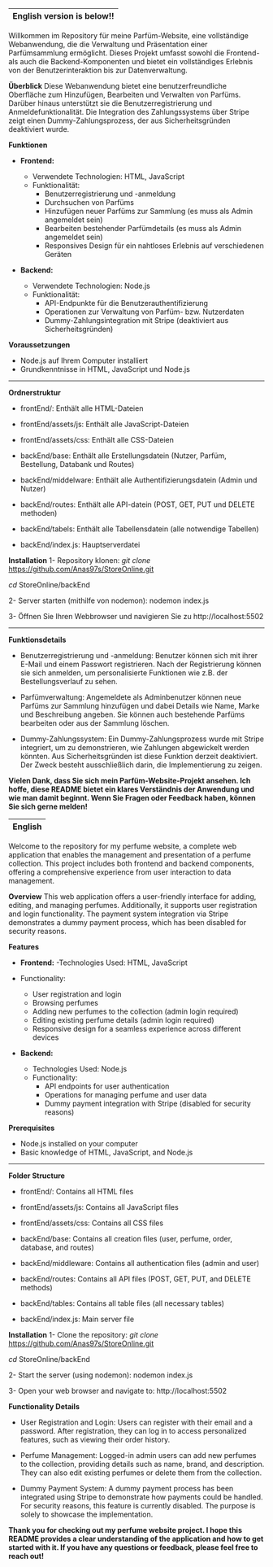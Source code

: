 
|    English version is below!!        |
|--------------------------------------|

Willkommen im Repository für meine Parfüm-Website, eine vollständige Webanwendung, die die Verwaltung und Präsentation einer Parfümsammlung ermöglicht. 
Dieses Projekt umfasst sowohl die Frontend- als auch die Backend-Komponenten und bietet ein vollständiges Erlebnis von der Benutzerinteraktion bis zur Datenverwaltung.

**Überblick**
Diese Webanwendung bietet eine benutzerfreundliche Oberfläche zum Hinzufügen, Bearbeiten und Verwalten von Parfüms. Darüber hinaus unterstützt sie die Benutzerregistrierung und Anmeldefunktionalität. 
Die Integration des Zahlungssystems über Stripe zeigt einen Dummy-Zahlungsprozess, der aus Sicherheitsgründen deaktiviert wurde.

**Funktionen**

- **Frontend:**
  - Verwendete Technologien: HTML, JavaScript
  - Funktionalität:
     - Benutzerregistrierung und -anmeldung
     - Durchsuchen von Parfüms
     - Hinzufügen neuer Parfüms zur Sammlung (es muss als Admin angemeldet sein)
     - Bearbeiten bestehender Parfümdetails (es muss als Admin angemeldet sein)
     - Responsives Design für ein nahtloses Erlebnis auf verschiedenen Geräten

- **Backend:**
  - Verwendete Technologien: Node.js
  - Funktionalität:
    - API-Endpunkte für die Benutzerauthentifizierung
    - Operationen zur Verwaltung von Parfüm- bzw. Nutzerdaten
    - Dummy-Zahlungsintegration mit Stripe (deaktiviert aus Sicherheitsgründen)


**Voraussetzungen**
- Node.js auf Ihrem Computer installiert
- Grundkenntnisse in HTML, JavaScript und Node.js

----------------------------------------------
**Ordnerstruktur**

- frontEnd/: Enthält alle HTML-Dateien
  
- frontEnd/assets/js: Enthält alle JavaScript-Dateien
  
- frontEnd/assets/css: Enthält alle CSS-Dateien 

- backEnd/base: Enthält alle Erstellungsdatein (Nutzer, Parfüm, Bestellung, Databank und Routes)
  
- backEnd/middelware: Enthält alle Authentifizierungsdatein (Admin und Nutzer)
  
- backEnd/routes: Enthält alle API-datein (POST, GET, PUT und DELETE methoden)
  
- backEnd/tabels: Enthält alle Tabellensdatein (alle notwendige Tabellen)
  
- backEnd/index.js: Hauptserverdatei


**Installation**
1- Repository klonen:
*git clone* https://github.com/Anas97s/StoreOnline.git

*cd* StoreOnline/backEnd

2- Server starten (mithilfe von nodemon):
  nodemon index.js


3- Öffnen Sie Ihren Webbrowser und navigieren Sie zu http://localhost:5502

-------------------------------------------------------------

**Funktionsdetails**

- Benutzerregistrierung und -anmeldung:
Benutzer können sich mit ihrer E-Mail und einem Passwort registrieren. Nach der Registrierung können sie sich anmelden, um personalisierte Funktionen wie z.B. der Bestellungsverlauf zu sehen.

- Parfümverwaltung:
Angemeldete als Adminbenutzer können neue Parfüms zur Sammlung hinzufügen und dabei Details wie Name, Marke und Beschreibung angeben. Sie können auch bestehende Parfüms bearbeiten oder aus der Sammlung löschen.

- Dummy-Zahlungssystem:
Ein Dummy-Zahlungsprozess wurde mit Stripe integriert, um zu demonstrieren, wie Zahlungen abgewickelt werden könnten. Aus Sicherheitsgründen ist diese Funktion derzeit deaktiviert. Der Zweck besteht ausschließlich darin, die Implementierung zu zeigen.


**Vielen Dank, dass Sie sich mein Parfüm-Website-Projekt ansehen. Ich hoffe, diese README bietet ein klares Verständnis der Anwendung und wie man damit beginnt. Wenn Sie Fragen oder Feedback haben, können Sie sich gerne melden!**


|                                           English                                                                          |
|----------------------------------------------------------------------------------------------------------------------------|

Welcome to the repository for my perfume website, a complete web application that enables the management and presentation of a perfume collection. 
This project includes both frontend and backend components, offering a comprehensive experience from user interaction to data management.

**Overview**
This web application offers a user-friendly interface for adding, editing, and managing perfumes. Additionally, it supports user registration and login functionality. 
The payment system integration via Stripe demonstrates a dummy payment process, which has been disabled for security reasons.

**Features**
- **Frontend:**
   -Technologies Used: HTML, JavaScript
 - Functionality:
   - User registration and login
   - Browsing perfumes
   - Adding new perfumes to the collection (admin login required)
   - Editing existing perfume details (admin login required)
   - Responsive design for a seamless experience across different devices

- **Backend:**
  - Technologies Used: Node.js
  - Functionality:
    - API endpoints for user authentication
    - Operations for managing perfume and user data
    - Dummy payment integration with Stripe (disabled for security reasons)


**Prerequisites**
 - Node.js installed on your computer
 - Basic knowledge of HTML, JavaScript, and Node.js
------------------------------------------------------

**Folder Structure**
- frontEnd/: Contains all HTML files
- frontEnd/assets/js: Contains all JavaScript files
- frontEnd/assets/css: Contains all CSS files

- backEnd/base: Contains all creation files (user, perfume, order, database, and routes)
- backEnd/middleware: Contains all authentication files (admin and user)
- backEnd/routes: Contains all API files (POST, GET, PUT, and DELETE methods)
- backEnd/tables: Contains all table files (all necessary tables)
- backEnd/index.js: Main server file


**Installation**
1- Clone the repository:
*git clone* https://github.com/Anas97s/StoreOnline.git

*cd* StoreOnline/backEnd

2- Start the server (using nodemon):
nodemon index.js

3- Open your web browser and navigate to:
http://localhost:5502

**Functionality Details**
- User Registration and Login:
Users can register with their email and a password. After registration, they can log in to access personalized features, such as viewing their order history.

- Perfume Management:
Logged-in admin users can add new perfumes to the collection, providing details such as name, brand, and description. They can also edit existing perfumes or delete them from the collection.

- Dummy Payment System:
A dummy payment process has been integrated using Stripe to demonstrate how payments could be handled. For security reasons, this feature is currently disabled. The purpose is solely to showcase the implementation.

**Thank you for checking out my perfume website project. I hope this README provides a clear understanding of the application and how to get started with it. If you have any questions or feedback, please feel free to reach out!**
